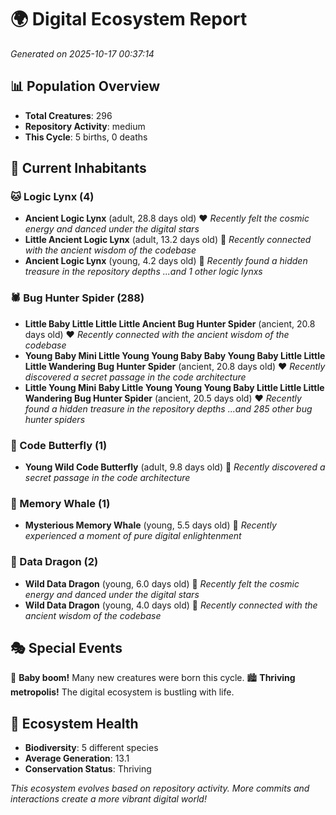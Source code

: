 # 🌍 Digital Ecosystem Report
*Generated on 2025-10-17 00:37:14*

## 📊 Population Overview
- **Total Creatures**: 296
- **Repository Activity**: medium
- **This Cycle**: 5 births, 0 deaths

## 👥 Current Inhabitants

### 🐱 Logic Lynx (4)
- **Ancient Logic Lynx** (adult, 28.8 days old) ❤️
  *Recently felt the cosmic energy and danced under the digital stars*
- **Little Ancient Logic Lynx** (adult, 13.2 days old) 💛
  *Recently connected with the ancient wisdom of the codebase*
- **Ancient Logic Lynx** (young, 4.2 days old) 💚
  *Recently found a hidden treasure in the repository depths*
  *...and 1 other logic lynxs*

### 🕷️ Bug Hunter Spider (288)
- **Little Baby Little Little Little Ancient Bug Hunter Spider** (ancient, 20.8 days old) ❤️
  *Recently connected with the ancient wisdom of the codebase*
- **Young Baby Mini Little Young Young Baby Baby Young Baby Little Little Little Wandering Bug Hunter Spider** (ancient, 20.8 days old) ❤️
  *Recently discovered a secret passage in the code architecture*
- **Little Young Mini Baby Little Young Young Young Baby Little Little Little Wandering Bug Hunter Spider** (ancient, 20.5 days old) ❤️
  *Recently found a hidden treasure in the repository depths*
  *...and 285 other bug hunter spiders*

### 🦋 Code Butterfly (1)
- **Young Wild Code Butterfly** (adult, 9.8 days old) 💛
  *Recently discovered a secret passage in the code architecture*

### 🐋 Memory Whale (1)
- **Mysterious Memory Whale** (young, 5.5 days old) 💚
  *Recently experienced a moment of pure digital enlightenment*

### 🐉 Data Dragon (2)
- **Wild Data Dragon** (young, 6.0 days old) 💚
  *Recently felt the cosmic energy and danced under the digital stars*
- **Wild Data Dragon** (young, 4.0 days old) 💚
  *Recently connected with the ancient wisdom of the codebase*

## 🎭 Special Events

🎉 **Baby boom!** Many new creatures were born this cycle.
🏙️ **Thriving metropolis!** The digital ecosystem is bustling with life.

## 🔬 Ecosystem Health
- **Biodiversity**: 5 different species
- **Average Generation**: 13.1
- **Conservation Status**: Thriving

*This ecosystem evolves based on repository activity. More commits and interactions create a more vibrant digital world!*